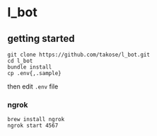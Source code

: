 # l_bot
## getting started
```
git clone https://github.com/takose/l_bot.git
cd l_bot
bundle install
cp .env{,.sample}
```

then edit `.env` file

### ngrok
```
brew install ngrok
ngrok start 4567
```
